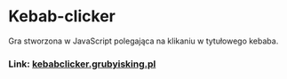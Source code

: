 # Kebab-clicker
Gra stworzona w JavaScript polegająca na klikaniu w tytułowego kebaba.
### Link: [kebabclicker.grubyisking.pl](https://kebabclicker.grubyisking.pl)
